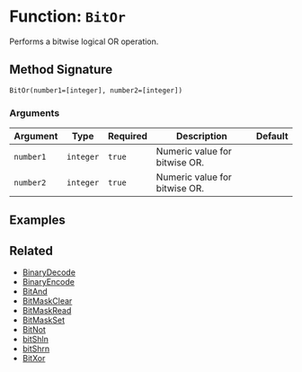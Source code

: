 [comment]: # (Note: This documentation is generated dynamically in the build process.  To modify the contents, change the javadoc on the _invoke method of the BIF class)

# Function: `BitOr`

Performs a bitwise logical OR operation.

## Method Signature

```
BitOr(number1=[integer], number2=[integer])
```

### Arguments


| Argument | Type | Required | Description | Default |
|----------|------|----------|-------------|---------|
| `number1` | `integer` | `true` | Numeric value for bitwise OR. |  |
| `number2` | `integer` | `true` | Numeric value for bitwise OR. |  |

## Examples



## Related

  * [BinaryDecode](./BinaryDecode.md)
  * [BinaryEncode](./BinaryEncode.md)
  * [BitAnd](./BitAnd.md)
  * [BitMaskClear](./BitMaskClear.md)
  * [BitMaskRead](./BitMaskRead.md)
  * [BitMaskSet](./BitMaskSet.md)
  * [BitNot](./BitNot.md)
  * [bitShln](./bitShln.md)
  * [bitShrn](./bitShrn.md)
  * [BitXor](./BitXor.md)
